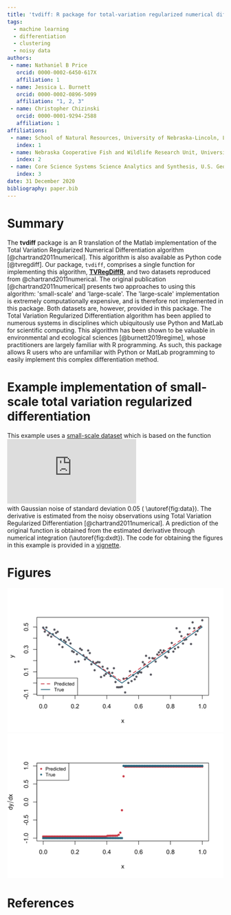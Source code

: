 ```yaml
---
title: 'tvdiff: R package for total-variation regularized numerical differentiation for noisy, nonsmooth data'
tags:
  - machine learning
  - differentiation
  - clustering
  - noisy data
authors:
 - name: Nathaniel B Price
   orcid: 0000-0002-6450-617X
   affiliation: 1
 - name: Jessica L. Burnett
   orcid: 0000-0002-0896-5099
   affiliation: "1, 2, 3"
 - name: Christopher Chizinski
   orcid: 0000-0001-9294-2588
   affiliation: 1
affiliations:
 - name: School of Natural Resources, University of Nebraska-Lincoln, Lincoln, NE
   index: 1
 - name: Nebraska Cooperative Fish and Wildlife Research Unit, University of Nebraska-Lincoln, Lincoln, NE
   index: 2
 - name: Core Science Systems Science Analytics and Synthesis, U.S. Geological Survey, Lakewood, CO
   index: 3
date: 31 December 2020
bibliography: paper.bib
---
```


# Summary   
The **tvdiff** package is an R translation of the Matlab implementation of the Total Variation Regularized Numerical Differentiation algorithm [@chartrand2011numerical]. This algorithm is also available as Python code [@tvregdiff]. Our package, `tvdiff`, comprises a single function for implementing this algorithm, [__TVRegDiffR__](https://github.com/natbprice/tvdiff/blob/master/R/TVRegDiffR.R), and two datasets reproduced from @chartrand2011numerical. The original publication [@chartrand2011numerical] presents two approaches to using this algorithm: 'small-scale' and 'large-scale'. The 'large-scale' implementation is extremely computationally expensive, and is therefore not implemented in this package. Both datasets are, however, provided in this package. 
The Total Variation Regularized Differentiation algorithm has been applied to numerous systems in disciplines which ubiquitously use Python and MatLab for scientific computing. This algorithm has been shown to be valuable in environmental and ecological sciences [@burnett2019regime], whose practitioners are largely familiar with R programming. As such, this package allows R users who are unfamiliar with Python or MatLab programming to easily implement this complex differentiation method. 


# Example implementation of small-scale total variation regularized differentiation  
This example uses a [small-scale dataset](/data-raw/smalldemodata.csv) which is based on the function  
![f(x) = \\mid x - 0.5\\mid](https://latex.codecogs.com/png.latex?f%28x%29%20%3D%20%5Cmid%20x%20-%200.5%20%5Cmid "f(x) = \\mid x - 0.5 \\mid")    
with Gaussian noise of standard deviation 0.05 ( \autoref{fig:data}). The derivative is estimated from the noisy observations using Total Variation Regularized Differentiation [@chartrand2011numerical]. A prediction of the original function is obtained from the estimated derivative through numerical integration (\autoref{fig:dxdt}). The code for obtaining the figures in this example is provided in a [vignette](/vignettes/example.Rmd).


# Figures 

![Example small-scale dataset values.\label{fig:data}](/man/figures/README-plot-1.svg)
![Derivative of the small-scale dataset using Total Variation Regularized differentiation (where Gaussian noise SD=0.05).\label{fig:dxdt}](/man/figures/README-plot-2.svg)

# References
